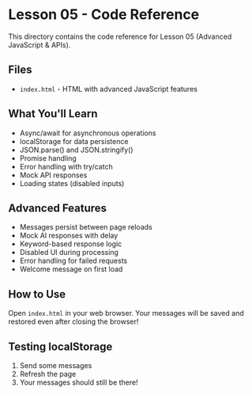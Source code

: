 # Lesson 05 - Code Reference

This directory contains the code reference for Lesson 05 (Advanced JavaScript & APIs).

## Files

- `index.html` - HTML with advanced JavaScript features

## What You'll Learn

- Async/await for asynchronous operations
- localStorage for data persistence
- JSON.parse() and JSON.stringify()
- Promise handling
- Error handling with try/catch
- Mock API responses
- Loading states (disabled inputs)

## Advanced Features

- Messages persist between page reloads
- Mock AI responses with delay
- Keyword-based response logic
- Disabled UI during processing
- Error handling for failed requests
- Welcome message on first load

## How to Use

Open `index.html` in your web browser. Your messages will be saved and restored even after closing the browser!

## Testing localStorage

1. Send some messages
2. Refresh the page
3. Your messages should still be there!
